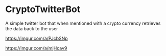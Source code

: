 # CryptoTwitterBot
A simple twitter bot that when mentioned with a crypto currency retrieves the data back to the user

https://imgur.com/a/PJcbSNp

https://imgur.com/a/mjHcav9
